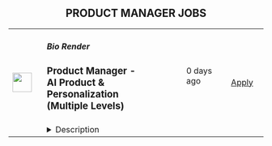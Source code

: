 <div align="center"><h2>PRODUCT MANAGER JOBS</h2></div><table><tr>
                <td width="100" height="100" rowspan="2">
                    <img src="https://lever-client-logos.s3-us-west-2.amazonaws.com/0f4b434e-502f-4390-9819-c058d43028c1-1595260531860.png" width="38px" height="auto">
                </td>
                <td width="300">
                    <h5>Bio Render</h5>
                    <h3>Product Manager - AI Product & Personalization (Multiple Levels)</h3>
                </td>
                <td width="300">
                    <code></code>
                </td>
                <td width="200">
                <text>0 days ago</text>
                </td>
                <td width="100" rowspan="2">
                <a href="https://jobs.lever.co/biorender/36bad59a-16ad-4a9f-86ba-e353966349cf" align="right" target="_blank">Apply</a>
                </td>
            </tr>
            <tr>
                <td colspan="3">
                <details><summary>Description</summary>
                <div>At BioRender, our mission is to accelerate the world’s ability to learn, discover and communicate science. We are passionate about democratizing science communication in order to accelerate scientific discovery and understanding. We're looking for amazing people to help create the world’s go-to-place and platform where science is communicated. Come join us!</div><div><br></div><div>As a Product Manager - AI Product &amp; Personalization at BioRender you will have an opportunity to help accelerate our ability to return <b>billions </b>of hours to scientists by 10xing the creation speed of scientific illustrations. As our first AI product hire, you will set the vision and own the execution for how BioRender can craft an effortlessly beautiful and efficient figure creation experience for scientists. This is a high visibility role with significant opportunity for ownership and impact.&nbsp;</div><h3>You Will </h3><li><b>Define Vision and Strategy:</b> Act as a strong Individual Contributor to lead Cross Functional teams in defining the vision for 10x figure creation speed, converting that vision into a tangible short and long term roadmap, and then partner with engineering, data scientists, and designer to make that roadmap into a tangible reality for our users</li><li><b>Execute Effectively:</b> Leverage data, user research, and domain knowledge to deliver results in a fast paced environment</li>,<h3>Our Ideal Fit</h3><li>You want to revolutionize how science is communicated around the world.</li><li>You have <b>a deep desire </b>to leverage technology and data to drive innovation for scientists.</li><li>You have a <b>proven track record </b>of building high quality products with a focus on AI/ ML and personalization.</li><li>You are <b>deeply data-driven</b>, and know how to analyze and manipulate data to make informed decisions, and partner closely with Data Scientists.</li><li>You are <b>customer obsessed </b>and have a clear track record of delivering world class solutions to solve complex user problems.</li><li>You live and breathe <b>humility</b>. You understand that putting the user first means hanging your ego at the door and letting them prove you wrong.</li><li>You have a <b>strong sense of ownership </b>and will do whatever it takes to make the product and team successful.</li><li>You enjoy working in <b>fast-paced, startup</b> environments.</li>,<h3>Qualifications </h3><li>5+ years of product management experience, ideally at a fast growing SaaS startup</li><li>Product Management experience shipping deeply technical products in the domains of ML / AI&nbsp;</li><li>Experience in personalization or recommendation engines</li><li>Experience tying together user insights with data to make the most effective product decisions </li>,<h3>Nice to Haves</h3><li>Experience working on Search Ranking products</li><li>Educational background in life sciences</li><li>0-1 Experience launching products garnering mass adoption&nbsp;</li><div><br></div><div>We typically expect candidates to have 5-8 years of experience to achieve these accomplishments. However, we recognize that career paths vary, and your unique journey may have equipped you with the necessary skills. If you believe you have what it takes to excel in this role, and are hungry to make a significant impact in the world of scientific illustration,&nbsp; we encourage you to apply!</div>,<h3>Why join us?</h3><li>We are mission-driven, and work collaboratively towards our shared vision of improving scientific communication and accelerating scientific discovery: BioRender figures have appeared in more than 16,000 publications!&nbsp;</li><li>It’s a product that users love! We have a world-class NPS and a community of loyal fans. Check out our Testimonials page to see what our customers are saying about us: <a href="https://biorender.com/testimonials/" class="postings-link">https://biorender.com/testimonials/&nbsp;</a></li><li>We are in the top quartile for profitability and year-over-year revenue growth, with users in 200+ countries.</li><li>BioRender is an equal opportunity employer, and an inclusive hiring process and work environment is a part of our DNA.&nbsp;</li><li>We’re remote-first and have team members across Canada and the United States. A physical office in Toronto is available, but you have the flexibility to work from anywhere.&nbsp;</li><li>We’re backed by top investors, accelerators, and some of the most successful life science entrepreneurs and philanthropists in the world including Y Combinator, Malala Fund founders, and Fifty Years VC.&nbsp;</li><li>We are committed to building a warm, inclusive, and diverse environment. Check out how we make sure our <a href="https://www.biorender.com/biorender-careers" class="postings-link">employees come first</a>.</li><div>Check out our candidate resource - <a href="https://biorender.notion.site/Engineering-Product-Design-66275a3c2cca42e39234412881621467" class="postings-link">Engineering, Product &amp; Design at BioRender!</a>&nbsp;</div><div>You can also read more about the <a href="https://biorender.notion.site/BioRender-Candidate-Resources-8255c155797f442a950720a33b4764d5" class="postings-link">BioRender interview process and FAQs here</a>! </div><div><br></div>
                </details>
                </td>
            </tr></table>